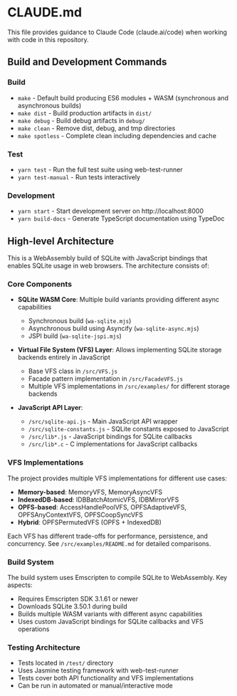 # CLAUDE.md

This file provides guidance to Claude Code (claude.ai/code) when working with code in this repository.

## Build and Development Commands

### Build
- `make` - Default build producing ES6 modules + WASM (synchronous and asynchronous builds)
- `make dist` - Build production artifacts in `dist/`
- `make debug` - Build debug artifacts in `debug/`
- `make clean` - Remove dist, debug, and tmp directories
- `make spotless` - Complete clean including dependencies and cache

### Test
- `yarn test` - Run the full test suite using web-test-runner
- `yarn test-manual` - Run tests interactively

### Development
- `yarn start` - Start development server on http://localhost:8000
- `yarn build-docs` - Generate TypeScript documentation using TypeDoc

## High-level Architecture

This is a WebAssembly build of SQLite with JavaScript bindings that enables SQLite usage in web browsers. The architecture consists of:

### Core Components
- **SQLite WASM Core**: Multiple build variants providing different async capabilities
  - Synchronous build (`wa-sqlite.mjs`)
  - Asynchronous build using Asyncify (`wa-sqlite-async.mjs`)
  - JSPI build (`wa-sqlite-jspi.mjs`)

- **Virtual File System (VFS) Layer**: Allows implementing SQLite storage backends entirely in JavaScript
  - Base VFS class in `/src/VFS.js`
  - Facade pattern implementation in `/src/FacadeVFS.js`
  - Multiple VFS implementations in `/src/examples/` for different storage backends

- **JavaScript API Layer**: 
  - `/src/sqlite-api.js` - Main JavaScript API wrapper
  - `/src/sqlite-constants.js` - SQLite constants exposed to JavaScript
  - `/src/lib*.js` - JavaScript bindings for SQLite callbacks
  - `/src/lib*.c` - C implementations for JavaScript callbacks

### VFS Implementations
The project provides multiple VFS implementations for different use cases:
- **Memory-based**: MemoryVFS, MemoryAsyncVFS
- **IndexedDB-based**: IDBBatchAtomicVFS, IDBMirrorVFS
- **OPFS-based**: AccessHandlePoolVFS, OPFSAdaptiveVFS, OPFSAnyContextVFS, OPFSCoopSyncVFS
- **Hybrid**: OPFSPermutedVFS (OPFS + IndexedDB)

Each VFS has different trade-offs for performance, persistence, and concurrency. See `/src/examples/README.md` for detailed comparisons.

### Build System
The build system uses Emscripten to compile SQLite to WebAssembly. Key aspects:
- Requires Emscripten SDK 3.1.61 or newer
- Downloads SQLite 3.50.1 during build
- Builds multiple WASM variants with different async capabilities
- Uses custom JavaScript bindings for SQLite callbacks and VFS operations

### Testing Architecture
- Tests located in `/test/` directory
- Uses Jasmine testing framework with web-test-runner
- Tests cover both API functionality and VFS implementations
- Can be run in automated or manual/interactive mode